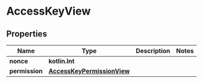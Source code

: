 
# AccessKeyView

## Properties
| Name | Type | Description | Notes |
| ------------ | ------------- | ------------- | ------------- |
| **nonce** | **kotlin.Int** |  |  |
| **permission** | [**AccessKeyPermissionView**](AccessKeyPermissionView.md) |  |  |



